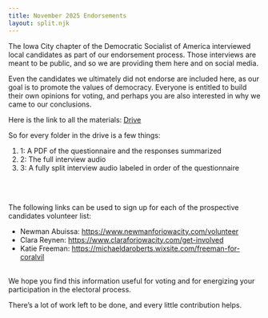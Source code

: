 ```yaml
---
title: November 2025 Endorsements
layout: split.njk
---
```


The Iowa City chapter of the Democratic Socialist of America interviewed local candidates as part of our endorsement process. Those interviews are meant to be public, and so we are providing them here and on social media.

Even the candidates we ultimately did not endorse are included here, as our goal is to promote the values of democracy. Everyone is entitled to build their own opinions for voting, and perhaps you are also interested in why we came to our conclusions.


Here is the link to all the materials: [Drive](https://drive.proton.me/urls/K4K30HVXK4#hgL53fvC3FbD)

So for every folder in the drive is a few things:
1. 1: A PDF of the questionnaire and the responses summarized
2. 2: The full interview audio
3. 3: A fully split interview audio labeled in order of the questionnaire
</br>
</br>

The following links can be used to sign up for each of the prospective candidates volunteer list:
-   Newman Abuissa: https://www.newmanforiowacity.com/volunteer
-   Clara Reynen: https://www.claraforiowacity.com/get-involved
-   Katie Freeman: https://michaeldaroberts.wixsite.com/freeman-for-coralvil

<br>
We hope you find this information useful for voting and for energizing your participation in the electoral process. 

There’s a lot of work left to be done, and every little contribution helps.
